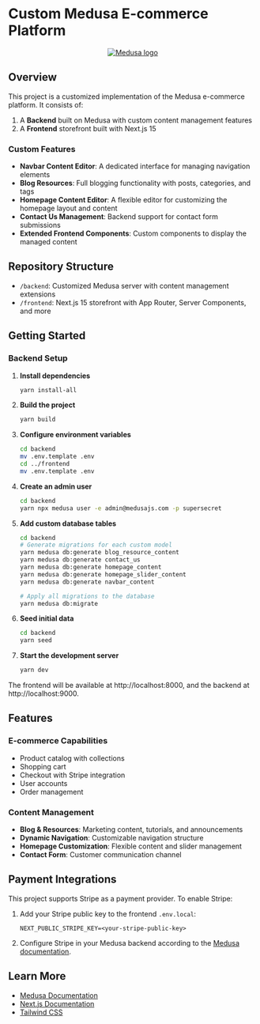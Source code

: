# Custom Medusa E-commerce Platform

<p align="center">
  <a href="https://www.medusajs.com">
  <picture>
    <source media="(prefers-color-scheme: dark)" srcset="https://user-images.githubusercontent.com/59018053/229103275-b5e482bb-4601-46e6-8142-244f531cebdb.svg">
    <source media="(prefers-color-scheme: light)" srcset="https://user-images.githubusercontent.com/59018053/229103726-e5b529a3-9b3f-4970-8a1f-c6af37f087bf.svg">
    <img alt="Medusa logo" src="https://user-images.githubusercontent.com/59018053/229103726-e5b529a3-9b3f-4970-8a1f-c6af37f087bf.svg">
    </picture>
  </a>
</p>

## Overview

This project is a customized implementation of the Medusa e-commerce platform. It consists of:

1. A **Backend** built on Medusa with custom content management features
2. A **Frontend** storefront built with Next.js 15

### Custom Features

- **Navbar Content Editor**: A dedicated interface for managing navigation elements
- **Blog Resources**: Full blogging functionality with posts, categories, and tags
- **Homepage Content Editor**: A flexible editor for customizing the homepage layout and content
- **Contact Us Management**: Backend support for contact form submissions
- **Extended Frontend Components**: Custom components to display the managed content

## Repository Structure

- `/backend`: Customized Medusa server with content management extensions
- `/frontend`: Next.js 15 storefront with App Router, Server Components, and more

## Getting Started

### Backend Setup

1. **Install dependencies**
   ```bash
   yarn install-all
   ```

2. **Build the project**
   ```bash
   yarn build
   ```

3. **Configure environment variables**
   ```bash
   cd backend
   mv .env.template .env
   cd ../frontend
   mv .env.template .env
   ```

4. **Create an admin user**
   ```bash
   cd backend
   yarn npx medusa user -e admin@medusajs.com -p supersecret
   ```

5. **Add custom database tables**
   ```bash
   cd backend
   # Generate migrations for each custom model
   yarn medusa db:generate blog_resource_content
   yarn medusa db:generate contact_us
   yarn medusa db:generate homepage_content
   yarn medusa db:generate homepage_slider_content
   yarn medusa db:generate navbar_content

   # Apply all migrations to the database
   yarn medusa db:migrate
   ```

6. **Seed initial data**
   ```bash
   cd backend
   yarn seed
   ```

7. **Start the development server**
   ```bash
   yarn dev
   ```

The frontend will be available at http://localhost:8000, and the backend at http://localhost:9000.

## Features

### E-commerce Capabilities

- Product catalog with collections
- Shopping cart
- Checkout with Stripe integration
- User accounts
- Order management

### Content Management

- **Blog & Resources**: Marketing content, tutorials, and announcements
- **Dynamic Navigation**: Customizable navigation structure
- **Homepage Customization**: Flexible content and slider management
- **Contact Form**: Customer communication channel

## Payment Integrations

This project supports Stripe as a payment provider. To enable Stripe:

1. Add your Stripe public key to the frontend `.env.local`:
   ```
   NEXT_PUBLIC_STRIPE_KEY=<your-stripe-public-key>
   ```

2. Configure Stripe in your Medusa backend according to the [Medusa documentation](https://docs.medusajs.com/resources/commerce-modules/payment/payment-provider/stripe).

## Learn More

- [Medusa Documentation](https://docs.medusajs.com/)
- [Next.js Documentation](https://nextjs.org/docs)
- [Tailwind CSS](https://tailwindcss.com/docs)